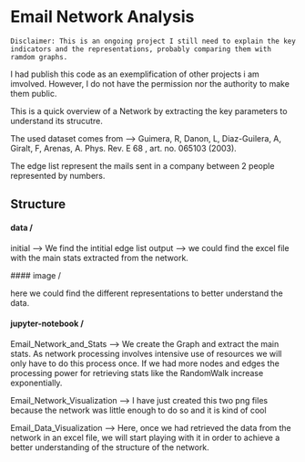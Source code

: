 # Email Network Analysis
 
    Disclaimer: This is an ongoing project I still need to explain the key indicators and the representations, probably comparing them with ramdom graphs. 
    
I had publish this code as an exemplification of other projects i am imvolved. However, I do not have the permission nor the authority to make them public.

This is a quick overview of a Network by extracting the key parameters to understand its strucutre.

The used dataset comes from --> Guimera, R, Danon, L, Diaz-Guilera, A, Giralt, F, Arenas, A. Phys. Rev. E 68 , art. no. 065103 (2003).

The edge list represent the mails sent in a company between 2 people represented by numbers.

## Structure

#### data /

initial --> We find the intitial edge list
output --> we could find the excel file with the main stats extracted from the network.

#### image /

here we could find the different representations to better understand the data.

#### jupyter-notebook /
Email_Network_and_Stats --> We create the Graph and extract the main stats. As network processing involves intensive use of resources we will only have to do this process once. If we had more nodes and edges the processing power for retrieving stats like the RandomWalk increase exponentially.

Email_Network_Visualization --> I have just created this two png files because the network was little enough to do so and it is kind of cool

Email_Data_Visualization --> Here, once we had retrieved the data from the network in an excel file, we will start playing with it in order to achieve a better understanding of the structure of the network.

